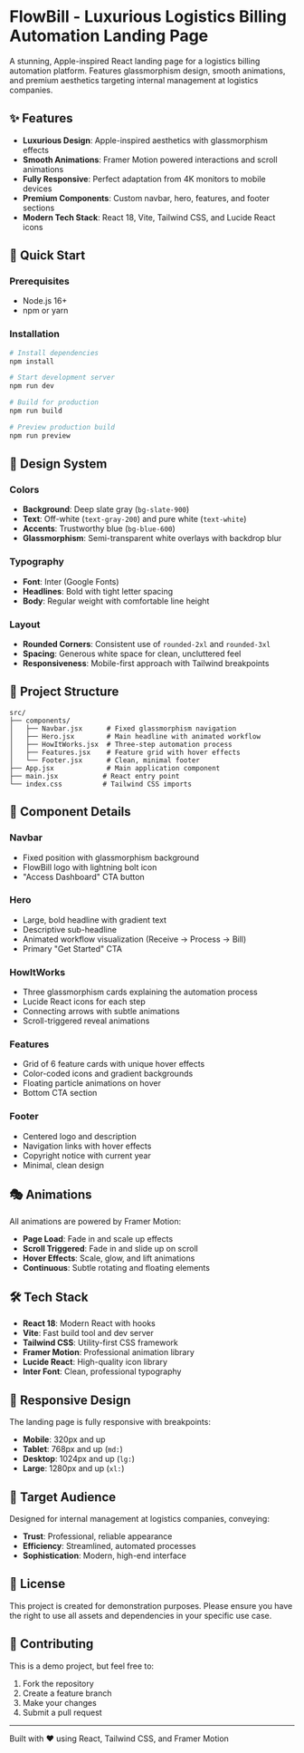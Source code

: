 # FlowBill - Luxurious Logistics Billing Automation Landing Page

A stunning, Apple-inspired React landing page for a logistics billing automation platform. Features glassmorphism design, smooth animations, and premium aesthetics targeting internal management at logistics companies.

## ✨ Features

- **Luxurious Design**: Apple-inspired aesthetics with glassmorphism effects
- **Smooth Animations**: Framer Motion powered interactions and scroll animations
- **Fully Responsive**: Perfect adaptation from 4K monitors to mobile devices
- **Premium Components**: Custom navbar, hero, features, and footer sections
- **Modern Tech Stack**: React 18, Vite, Tailwind CSS, and Lucide React icons

## 🚀 Quick Start

### Prerequisites
- Node.js 16+ 
- npm or yarn

### Installation
```bash
# Install dependencies
npm install

# Start development server
npm run dev

# Build for production
npm run build

# Preview production build
npm run preview
```

## 🎨 Design System

### Colors
- **Background**: Deep slate gray (`bg-slate-900`)
- **Text**: Off-white (`text-gray-200`) and pure white (`text-white`)
- **Accents**: Trustworthy blue (`bg-blue-600`)
- **Glassmorphism**: Semi-transparent white overlays with backdrop blur

### Typography
- **Font**: Inter (Google Fonts)
- **Headlines**: Bold with tight letter spacing
- **Body**: Regular weight with comfortable line height

### Layout
- **Rounded Corners**: Consistent use of `rounded-2xl` and `rounded-3xl`
- **Spacing**: Generous white space for clean, uncluttered feel
- **Responsiveness**: Mobile-first approach with Tailwind breakpoints

## 📁 Project Structure

```
src/
├── components/
│   ├── Navbar.jsx      # Fixed glassmorphism navigation
│   ├── Hero.jsx        # Main headline with animated workflow
│   ├── HowItWorks.jsx  # Three-step automation process
│   ├── Features.jsx    # Feature grid with hover effects
│   └── Footer.jsx      # Clean, minimal footer
├── App.jsx             # Main application component
├── main.jsx           # React entry point
└── index.css          # Tailwind CSS imports
```

## 🔧 Component Details

### Navbar
- Fixed position with glassmorphism background
- FlowBill logo with lightning bolt icon
- "Access Dashboard" CTA button

### Hero
- Large, bold headline with gradient text
- Descriptive sub-headline
- Animated workflow visualization (Receive → Process → Bill)
- Primary "Get Started" CTA

### HowItWorks
- Three glassmorphism cards explaining the automation process
- Lucide React icons for each step
- Connecting arrows with subtle animations
- Scroll-triggered reveal animations

### Features
- Grid of 6 feature cards with unique hover effects
- Color-coded icons and gradient backgrounds
- Floating particle animations on hover
- Bottom CTA section

### Footer
- Centered logo and description
- Navigation links with hover effects
- Copyright notice with current year
- Minimal, clean design

## 🎭 Animations

All animations are powered by Framer Motion:
- **Page Load**: Fade in and scale up effects
- **Scroll Triggered**: Fade in and slide up on scroll
- **Hover Effects**: Scale, glow, and lift animations
- **Continuous**: Subtle rotating and floating elements

## 🛠 Tech Stack

- **React 18**: Modern React with hooks
- **Vite**: Fast build tool and dev server
- **Tailwind CSS**: Utility-first CSS framework
- **Framer Motion**: Professional animation library
- **Lucide React**: High-quality icon library
- **Inter Font**: Clean, professional typography

## 📱 Responsive Design

The landing page is fully responsive with breakpoints:
- **Mobile**: 320px and up
- **Tablet**: 768px and up (`md:`)
- **Desktop**: 1024px and up (`lg:`)
- **Large**: 1280px and up (`xl:`)

## 🎯 Target Audience

Designed for internal management at logistics companies, conveying:
- **Trust**: Professional, reliable appearance
- **Efficiency**: Streamlined, automated processes
- **Sophistication**: Modern, high-end interface

## 📄 License

This project is created for demonstration purposes. Please ensure you have the right to use all assets and dependencies in your specific use case.

## 🤝 Contributing

This is a demo project, but feel free to:
1. Fork the repository
2. Create a feature branch
3. Make your changes
4. Submit a pull request

---

Built with ❤️ using React, Tailwind CSS, and Framer Motion